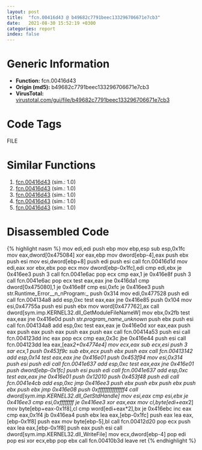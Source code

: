 ```yaml
---
layout: post
title:  "fcn.00416d43 @ b49682c7791beec133296706671e7cb3"
date:   2021-08-30 15:52:19 +0300
categories: report
index: false
---
```


# Generic Information
- **Function:** fcn.00416d43
- **Origin (md5):** b49682c7791beec133296706671e7cb3
- **VirusTotal:** [virustotal.com/gui/file/b49682c7791beec133296706671e7cb3][virustotal_ref]

# Code Tags
<span class="tag" id="FILE">FILE</span>


# Similar Functions

1. [fcn.00416d43][similar_1_ref] (sim.: 1.0)
2. [fcn.00416d43][similar_2_ref] (sim.: 1.0)
3. [fcn.00416d43][similar_3_ref] (sim.: 1.0)
4. [fcn.00416d43][similar_4_ref] (sim.: 1.0)
5. [fcn.00416d43][similar_5_ref] (sim.: 1.0)


# Disassembled Code

{% highlight nasm %}
mov edi,edi
push ebp
mov ebp,esp
sub esp,0x1fc
mov eax,dword[0x475084]
xor eax,ebp
mov dword[ebp-4],eax
push ebx
push esi
mov esi,dword[ebp+8]
push edi
push esi
call fcn.00416d1d
mov edi,eax
xor ebx,ebx
pop ecx
mov dword[ebp-0x1fc],edi
cmp edi,ebx
je 0x416ee3
push 3
call fcn.0041e6ac
pop ecx
cmp eax,1
je 0x416e8f
push 3
call fcn.0041e6ac
pop ecx
test eax,eax
jne 0x416da1
cmp dword[0x475080],1
je 0x416e8f
cmp esi,0xfc
je 0x416ee3
push str.Runtime_Error__n_nProgram:_
push 0x314
mov edi,0x477528
push edi
call fcn.004134a8
add esp,0xc
test eax,eax
jne 0x416e85
push 0x104
mov esi,0x47755a
push esi
push ebx
mov word[0x477762],ax
call dword[sym.imp.KERNEL32.dll_GetModuleFileNameW]
mov ebx,0x2fb
test eax,eax
jne 0x416e0d
push str._program_name_unknown_
push ebx
push esi
call fcn.004134a8
add esp,0xc
test eax,eax
je 0x416e0d
xor eax,eax
push eax
push eax
push eax
push eax
push eax
call fcn.00414a53
push esi
call fcn.004123dd
inc eax
pop ecx
cmp eax,0x3c
jbe 0x416e44
push esi
call fcn.004123dd
lea eax,[eax*2+0x4774e4]
mov ecx,eax
sub ecx,esi
push 3
sar ecx,1
push 0x453f9c
sub ebx,ecx
push ebx
push eax
call fcn.00413142
add esp,0x14
test eax,eax
jne 0x416e01
push 0x453f94
mov esi,0x314
push esi
push edi
call fcn.0041e637
add esp,0xc
test eax,eax
jne 0x416e01
push dword[ebp-0x1fc]
push esi
push edi
call fcn.0041e637
add esp,0xc
test eax,eax
jne 0x416e01
push 0x12010
push 0x453f48
push edi
call fcn.0041e4cb
add esp,0xc
jmp 0x416ee3
push ebx
push ebx
push ebx
push ebx
push ebx
jmp 0x416e08
push 0xfffffffffffffff4
call dword[sym.imp.KERNEL32.dll_GetStdHandle]
mov esi,eax
cmp esi,ebx
je 0x416ee3
cmp esi,0xffffffff
je 0x416ee3
xor eax,eax
mov cl,byte[edi+eax*2]
mov byte[ebp+eax-0x1f8],cl
cmp word[edi+eax*2],bx
je 0x416ebc
inc eax
cmp eax,0x1f4
jb 0x416ea4
push ebx
lea eax,[ebp-0x1fc]
push eax
lea eax,[ebp-0x1f8]
push eax
mov byte[ebp-5],bl
call fcn.00412d20
pop ecx
push eax
lea eax,[ebp-0x1f8]
push eax
push esi
call dword[sym.imp.KERNEL32.dll_WriteFile]
mov ecx,dword[ebp-4]
pop edi
pop esi
xor ecx,ebp
pop ebx
call fcn.00410b3d
leave 
ret 
{% endhighlight %}


[similar_1_ref]: /report/fcn.00416d43@a314f14b11fc4f772a3e30c11b5cb1d4
[similar_2_ref]: /report/fcn.00416d43@5ee3fd17c9a95f310f59023fc9b4737e
[similar_3_ref]: /report/fcn.00416d43@bed9ebae5dcb4fc234ee0bdf6551cea7
[similar_4_ref]: /report/fcn.00416d43@1266d43f34f3aa1d71c3eb8ec80f6e2f
[similar_5_ref]: /report/fcn.00416d43@ca013d250db62ba157b216764c204c6a
[virustotal_ref]: https://www.virustotal.com/gui/file/b49682c7791beec133296706671e7cb3